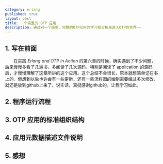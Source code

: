 ```yaml
---
category: erlang  
published: true  
layout: post  
title: 一个完整的 OTP 应用 
description: 通过对一个简单、完整的OTP应用的学习和分析来进入OTP的世界~~ 
---  
```


##  
## 1. 写在前面  
　　在实践 *Erlang and OTP in Action* 的第六章的时候，确实遇到了不少问题，后来慢慢多看了几遍书，多阅读了几次源码，特别是阅读了 application 的源码后，才慢慢理解了这章所讲的这个应用。这个总结不会很长，原本就想简单记在书上的，但想到以后也许会有一些更新，还有一些流程图的绘制需要经过多次修改，就还是放到github上来了，说实话，真挺感谢github的，让我学习如此。

## 2. 程序运行流程  



## 3. OTP 应用的标准组织结构  



## 4. 应用元数据描述文件说明  



## 5. 感想  


